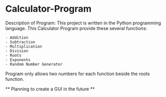 # Calculator-Program

Description of Program:
  This project is written in the Python programming language. 
  This Calculator Program provide these several functions:
  
    - Addition
    - Subtraction
    - Multiplication
    - Division
    - Roots
    - Exponents
    - Random Number Generator
    
 Program only allows two numbers for each function beside the roots function.
 
 ** Planning to create a GUI in the future **
